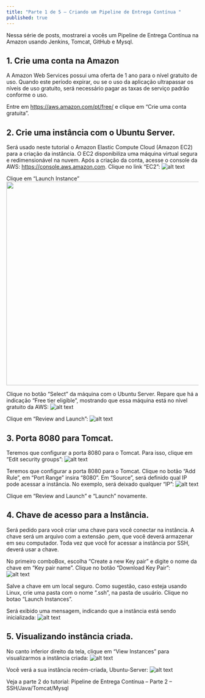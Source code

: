 ```yaml
---
title: "Parte 1 de 5 – Criando um Pipeline de Entrega Contínua "
published: true
---
```



Nessa série de posts, mostrarei a vocês um Pipeline de Entrega Contínua na Amazon usando Jenkins, Tomcat, GitHub e Mysql. 

## 1. Crie uma conta na Amazon 
A Amazon Web Services possui uma oferta de 1 ano para o nível gratuito de uso. Quando este período expirar, ou se o uso da aplicação ultrapassar os níveis de uso gratuito, será necessário pagar as taxas de serviço padrão conforme o uso. 

Entre em https://aws.amazon.com/pt/free/ e clique em “Crie uma conta gratuita”. 

## 2. Crie uma instância com o Ubuntu Server. 

Será usado neste tutorial o Amazon Elastic Compute Cloud (Amazon EC2) para a criação da instância. O EC2 disponibiliza uma máquina virtual segura e redimensionável na nuvem. Após a criação da conta, acesse o console da AWS:  https://console.aws.amazon.com. Clique no link “EC2”:
![alt text](https://raw.githubusercontent.com/fabiodamas/fabiodamas.github.io/master/_posts/images/pipeline/amazon1.jpg "EC2") 

Clique em “Launch Instance” 
<img src="https://raw.githubusercontent.com/fabiodamas/fabiodamas.github.io/master/_posts/images/pipeline/amazon2.jpg" width="953" height="533">


Clique no botão “Select” da máquina com o Ubuntu Server. Repare que há a indicação “Free tier eligible”, mostrando que essa máquina está no nível gratuito da AWS:
![alt text](https://raw.githubusercontent.com/fabiodamas/fabiodamas.github.io/master/_posts/images/pipeline/amazon3.jpg "EC2") 

Clique em “Review and Launch”: 
![alt text](https://raw.githubusercontent.com/fabiodamas/fabiodamas.github.io/master/_posts/images/pipeline/amazon4.jpg "EC2") 
 

## 3. Porta 8080 para Tomcat. 

Teremos que configurar a porta 8080 para o Tomcat. Para isso, clique em “Edit security groups”: 
![alt text](https://raw.githubusercontent.com/fabiodamas/fabiodamas.github.io/master/_posts/images/pipeline/amazon5.jpg "EC2") 
 

Teremos que configurar a porta 8080 para o Tomcat. Clique no botão “Add Rule”, em “Port Range” insira “8080”. Em “Source”, será definido qual IP pode acessar a instância. No exemplo, será deixado qualquer “IP”: 
![alt text](https://raw.githubusercontent.com/fabiodamas/fabiodamas.github.io/master/_posts/images/pipeline/amazon6.jpg "EC2") 
 

Clique em “Review and Launch” e “Launch” novamente. 

## 4. Chave de acesso para a Instância. 

Será pedido para você criar uma  chave para você conectar na instância. A chave será um arquivo com a extensão .pem, que você deverá armazenar em seu computador. Toda vez que você for acessar a instância por SSH, deverá usar a chave. 

No primeiro comboBox, escolha “Create a new Key pair” e digite o nome da chave em “Key pair name”. Clique no botão “Download Key Pair”:  
![alt text](https://raw.githubusercontent.com/fabiodamas/fabiodamas.github.io/master/_posts/images/pipeline/amazon7.jpg "EC2") 

Salve a chave em um local seguro. Como sugestão, caso esteja usando Linux, crie uma pasta com o nome “.ssh”, na pasta de usuário.  Clique no botao “Launch Instances”. 

Será exibido uma mensagem, indicando que a instância está sendo inicializada: 
![alt text](https://raw.githubusercontent.com/fabiodamas/fabiodamas.github.io/master/_posts/images/pipeline/amazon8.png "EC2") 
 

## 5. Visualizando instância criada. 

No canto inferior direito da tela, clique em “View Instances” para visualizarmos a instância criada: 
![alt text](https://raw.githubusercontent.com/fabiodamas/fabiodamas.github.io/master/_posts/images/pipeline/amazon9.png "EC2") 
 

Você verá a sua instância recém-criada, Ubuntu-Server: 
![alt text](https://raw.githubusercontent.com/fabiodamas/fabiodamas.github.io/master/_posts/images/pipeline/amazon10.png "EC2") 
 
Veja a parte 2 do tutorial: Pipeline de Entrega Contínua – Parte 2 – SSH/Java/Tomcat/Mysql 
